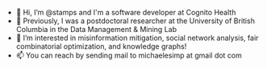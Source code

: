 - 👋 Hi, I’m @stamps and I'm a software developer at Cognito Health
- 👋 Previously, I was a postdoctoral researcher at the University of British Columbia in the Data Management & Mining Lab
- 👀 I’m interested in misinformation mitigation, social network analysis, fair combinatorial optimization, and knowledge graphs!
- 📫 You can reach by sending mail to michaelesimp at gmail dot com

<!---
stamps/stamps is a ✨ special ✨ repository because its `README.md` (this file) appears on your GitHub profile.
You can click the Preview link to take a look at your changes.
--->
